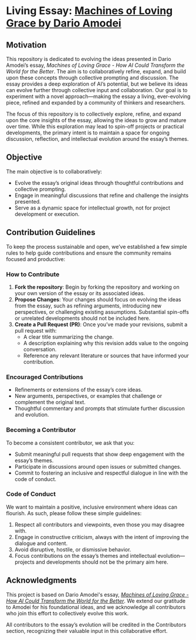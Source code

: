 # Living Essay: [Machines of Loving Grace by Dario Amodei](https://darioamodei.com/machines-of-loving-grace)

## Motivation

This repository is dedicated to evolving the ideas presented in Dario Amodei’s essay, *Machines of Loving Grace - How AI Could Transform the World for the Better*. The aim is to collaboratively refine, expand, and build upon these concepts through collective prompting and discussion. The essay provides a deep exploration of AI’s potential, but we believe its ideas can evolve further through collective input and collaboration. Our goal is to experiment with a novel approach—making the essay a living, ever-evolving piece, refined and expanded by a community of thinkers and researchers.

The focus of this repository is to collectively explore, refine, and expand upon the core insights of the essay, allowing the ideas to grow and mature over time. While this exploration may lead to spin-off projects or practical developments, the primary intent is to maintain a space for ongoing discussion, reflection, and intellectual evolution around the essay’s themes.

## Objective

The main objective is to collaboratively:
- Evolve the essay’s original ideas through thoughtful contributions and collective prompting.
- Engage in meaningful discussions that refine and challenge the insights presented.
- Serve as a dynamic space for intellectual growth, not for project development or execution.

## Contribution Guidelines

To keep the process sustainable and open, we’ve established a few simple rules to help guide contributions and ensure the community remains focused and productive:

### How to Contribute
1. **Fork the repository**: Begin by forking the repository and working on your own version of the essay or its associated ideas.
2. **Propose Changes**: Your changes should focus on evolving the ideas from the essay, such as refining arguments, introducing new perspectives, or challenging existing assumptions. Substantial spin-offs or unrelated developments should not be included here.
3. **Create a Pull Request (PR)**: Once you’ve made your revisions, submit a pull request with:
    - A clear title summarizing the change.
    - A description explaining why this revision adds value to the ongoing conversation.
    - Reference any relevant literature or sources that have informed your contribution.

### Encouraged Contributions
- Refinements or extensions of the essay’s core ideas.
- New arguments, perspectives, or examples that challenge or complement the original text.
- Thoughtful commentary and prompts that stimulate further discussion and evolution.

### Becoming a Contributor
To become a consistent contributor, we ask that you:
- Submit meaningful pull requests that show deep engagement with the essay’s themes.
- Participate in discussions around open issues or submitted changes.
- Commit to fostering an inclusive and respectful dialogue in line with the code of conduct.

### Code of Conduct
We want to maintain a positive, inclusive environment where ideas can flourish. As such, please follow these simple guidelines:
1. Respect all contributors and viewpoints, even those you may disagree with.
2. Engage in constructive criticism, always with the intent of improving the dialogue and content.
3. Avoid disruptive, hostile, or dismissive behavior.
4. Focus contributions on the essay’s themes and intellectual evolution—projects and developments should not be the primary aim here.

## Acknowledgments

This project is based on Dario Amodei's essay, [*Machines of Loving Grace - How AI Could Transform the World for the Better*](https://darioamodei.com/machines-of-loving-grace). We extend our gratitude to Amodei for his foundational ideas, and we acknowledge all contributors who join this effort to collectively evolve this work.

All contributors to the essay’s evolution will be credited in the Contributors section, recognizing their valuable input in this collaborative effort.
